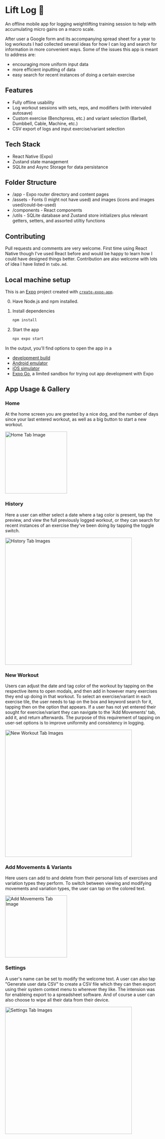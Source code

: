 # Lift Log 💪
An offline mobile app for logging weightlifting training session to help with accumulating micro gains on a macro scale.

After user a Google form and its accompanying spread sheet for a year to log workouts I had collected several ideas for how I can log and search for information in more convenient ways. Some of the issues this app is meant to address are:
- encouraging more uniform input data
- more efficient inputting of data
- easy search for recent instances of doing a certain exercise

## Features
- Fully offline usability
- Log workout sessions with sets, reps, and modifiers (with intervaled autosave)
- Custom exercise (Benchpress, etc.) and variant selection (Barbell, Dumbbell, Cable, Machine, etc.)
- CSV export of logs and input exercise/variant selection

## Tech Stack
- React Native (Expo)
- Zustand state management
- SQLite and Async Storage for data persistance

## Folder Structure
- /app - Expo router directory and content pages
- /assets - Fonts (I might not have used) and images (icons and images used/could-be-used)
- /components - React components
- /utils - SQLite database and Zustand store initializers plus relevant getters, setters, and assorted utiltiy functions

## Contributing
Pull requests and comments are very welcome. First time using React Native though I've used React before and would be happy to learn how I could have designed things better. Contribution are also welcome with lots of idea I have listed in `toDo.md`.

## Local machine setup

This is an [Expo](https://expo.dev) project created with [`create-expo-app`](https://www.npmjs.com/package/create-expo-app).

0. Have Node.js and npm installed.

1. Install dependencies

   ```bash
   npm install
   ```

2. Start the app

   ```bash
   npx expo start
   ```

In the output, you'll find options to open the app in a

- [development build](https://docs.expo.dev/develop/development-builds/introduction/)
- [Android emulator](https://docs.expo.dev/workflow/android-studio-emulator/)
- [iOS simulator](https://docs.expo.dev/workflow/ios-simulator/)
- [Expo Go](https://expo.dev/go), a limited sandbox for trying out app development with Expo

## App Usage & Gallery

### Home
At the home screen you are greeted by a nice dog, and the number of days since your last entered workout, as well as a big button to start a new workout.


<img src="./assets/images/readme/home.jpg" alt="Home Tab Image" width="200"/>

### History
Here a user can either select a date where a tag color is present, tap the preview, and view the full previously logged workout, or they can search for recent instances of an exercise they've been doing by tapping the toggle switch.


<img src="./assets/images/readme/history_imgs.jpg" alt="History Tab Images" width="410"/>

### New Workout
Users can adjust the date and tag color of the workout by tapping on the respective items to open modals, and then add in however many exercises they end up doing in that workout. To select an exercise/variant in each exercise tile, the user needs to tap on the box and keyword search for it, tapping then on the option that appears. If a user has not yet entered their sought for exercise/variant they can navigate to the 'Add Movements' tab, add it, and return afterwards. The purpose of this requirement of tapping on user-set options is to improve uniformity and consistency in logging.

<img src="./assets/images/readme/new_workout_imgs.jpg" alt="New Workout Tab Images" width="410"/>

### Add Movements & Variants
Here users can add to and delete from their personal lists of exercises and variation types they perform. To switch between viewing and modifying movements and variation types, the user can tap on the colored text.

<img src="./assets/images/readme/movements.jpg" alt="Add Movements Tab Image" width="200"/>

### Settings
A user's name can be set to modify the welcome text. A user can also tap "Generate user data CSV" to create a CSV file which they can then export using their system context menu to wherever they like. The intension was for enableing export to a spreadsheet software. And of course a user can also choose to wipe all their data from their device.

<img src="./assets/images/readme/settings_imgs.jpg" alt="Settings Tab Images" width="410"/>